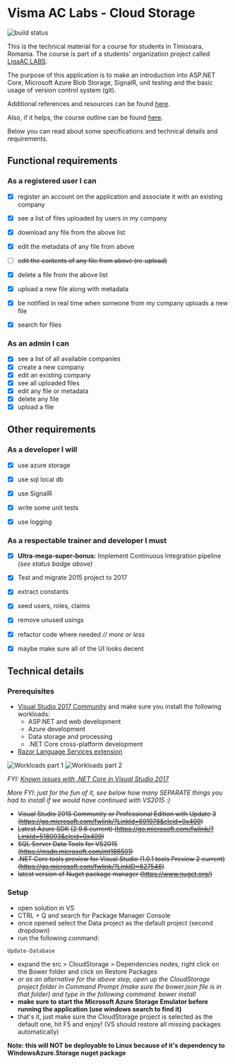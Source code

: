 # Visma AC Labs - Cloud Storage

![build status](https://emilcraciun.visualstudio.com/_apis/public/build/definitions/f6381654-59b1-4043-bd5f-3c9a9e740d98/1/badge)

This is the technical material for a course for students in Timisoara, Romania. The course is part of a students' organization project called [LigaAC LABS](https://labs.ligaac.ro/).

The purpose of this application is to make an introduction into ASP.NET Core, Microsoft Azure Blob Storage, SignalR, unit testing and the basic usage of version control system (git).

Additional references and resources can be found [here](/docs/References.md). 

Also, if it helps, the course outline can be found [here](/docs/CourseOutline.md).

Below you can read about some specifications and technical details and requirements.

## Functional requirements

### As a registered user I can
- [x] register an account on the application and associate it with an existing company
- [x] see a list of files uploaded by users in my company
- [x] download any file from the above list
- [x] edit the metadata of any file from above
- [ ] ~~edit the contents of any file from above (re-upload)~~
- [x] delete a file from the above list
- [x] upload a new file along with metadata
- [x] be notified in real time when someone from my company uploads a new file
- [x] search for files


### As an admin I can
- [x] see a list of all available companies
- [x] create a new company
- [x] edit an existing company
- [x] see all uploaded files
- [x] edit any file or metadata
- [x] delete any file 
- [x] upload a file

## Other requirements

### As a developer I will
- [x] use azure storage
- [x] use sql local db
- [x] use SignalR
- [x] write some unit tests
- [x] use logging


### As a respectable trainer and developer I must
- [x] **Ultra-mega-super-bonus:** Implement Continuous Integration pipeline *(see status badge above)*
- [x] Test and migrate 2015 project to 2017
- [x] extract constants
- [x] seed users, roles, claims
- [x] remove unused usings
- [x] refactor code where needed *// more or less*
- [x] maybe make sure all of the UI looks decent


## Technical details

### Prerequisites
- [Visual Studio 2017 Community](https://www.visualstudio.com/downloads/) and make sure you install the following workloads:
  - ASP.NET and web development
  - Azure development
  - Data storage and processing
  - .NET Core cross-platform development
- [Razor Language Services extension](https://marketplace.visualstudio.com/items?itemName=ms-madsk.RazorLanguageServices)

![Workloads part 1](/docs/images/vs1.png)
![Workloads part 2](/docs/images/vs2.png)

*FYI: [Known issues with .NET Core in Visual Studio 2017](https://github.com/aspnet/Tooling/blob/master/known-issues-vs2017.md)*

*More FYI: just for the fun of it, see below how many SEPARATE things you had to install if we would have continued with VS2015 :)*
- ~~Visual Studio 2015 Community or Professional Edition with Update 3 (https://go.microsoft.com/fwlink/?LinkId=691978&clcid=0x409)~~
- ~~Latest Azure SDK (2.9.6 current) (https://go.microsoft.com/fwlink/?LinkId=518003&clcid=0x409)~~
- ~~SQL Server Data Tools for VS2015 (https://msdn.microsoft.com/mt186501)~~
- ~~.NET Core tools preview for Visual Studio (1.0.1 tools Preview 2 current) (https://go.microsoft.com/fwlink/?LinkID=827546)~~
- ~~latest version of Nuget package manager (https://www.nuget.org/)~~

### Setup
- open solution in VS
- CTRL + Q and search for Package Manager Console
- once opened select the Data project as the default project (second dropdown)
- run the following command: 
```
Update-Database
```
- expand the src > CloudStorage > Dependencies nodes, right click on the Bower folder and click on Restore Packages
- *or as an alternative for the above step, open up the CloudStorage project folder in Command Prompt (make sure the bower.json file is in that folder) and type in the following command: bower install*
- **make sure to start the Microsoft Azure Storage Emulator before running the application (use windows search to find it)**
- that's it, just make sure the CloudStorage project is selected as the default one, hit F5 and enjoy! (VS should restore all missing packages automatically)

**Note: this will NOT be deployable to Linux because of it's dependency to WindowsAzure.Storage nuget package**
